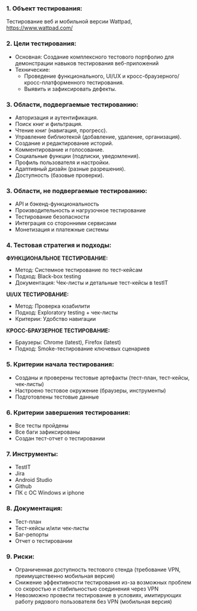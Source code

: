 ### 1. Объект тестирования: 
Тестирование веб и мобильной версии Wattpad, https://www.wattpad.com/

### 2. Цели тестирования: 
* Основная: Создание комплексного тестового портфолио для демонстрации навыков тестирования веб-приложений
* Технические:
    * Проведение функционального, UI/UX и кросс-браузерного/кросс-платформенного тестирования.
    * Выявить и зафиксировать дефекты. 

### 3. Области, подвергаемые тестированию:
* Авторизация и аутентификация.
* Поиск книг и фильтрация.
* Чтение книг (навигация, прогресс).
* Управление библиотекой (добавление, удаление, организация).
* Создание и редактирование историй.
* Комментирование и голосование.
* Социальные функции (подписки, уведомления).
* Профиль пользователя и настройки.
* Адаптивный дизайн (разные разрешения).
* Доступность (базовые проверки).

### 3. Области, не подвергаемые тестированию:
* API и бэкенд-функциональность
* Производительность и нагрузочное тестирование
* Тестирование безопасности 
* Интеграция со сторонними сервисами
* Монетизация и платежные системы

### 4. Тестовая стратегия и подходы: 

**ФУНКЦИОНАЛЬНОЕ ТЕСТИРОВАНИЕ:**
* Метод: Системное тестирование по тест-кейсам
* Подход: Black-box testing
* Документация: Чек-листы и детальные тест-кейсы в testIT

**UI/UX ТЕСТИРОВАНИЕ:**
* Метод: Проверка юзабилити
* Подход: Exploratory testing + чек-листы
* Критерии: Удобство навигации

**КРОСС-БРАУЗЕРНОЕ ТЕСТИРОВАНИЕ:**
* Браузеры: Chrome (latest), Firefox (latest)
* Подход: Smoke-тестирование ключевых сценариев

### 5. Критерии начала тестирования:
* Созданы и проверены тестовые артефакты (тест-план, тест-кейсы, чек-листы)
* Настроено тестовое окружение (браузеры, инструменты)
* Подготовлены тестовые данные

### 6. Критерии завершения тестирования: 
* Все тесты пройдены
* Все баги зафиксированы
* Создан тест-отчет о тестировании
  
### 7. Инструменты: 
* TestIT
* Jira 
* Android Studio
* Github
* ПК с ОС Windows и iphone
  
### 8. Документация: 
* Тест-план
* Тест-кейсы и/или чек-листы
* Баг-репорты
* Отчет о тестировании

### 9. Риски: 
* Ограниченная доступность тестового стенда (требование VPN, преимущественно мобильная версия)
* Снижение эффективности тестирования из-за возможных проблем со скоростью и стабильностью соединения через VPN
* Невозможно провести тестирование в условиях, имитирующих работу рядового пользователя без VPN (мобильная версия)

  
